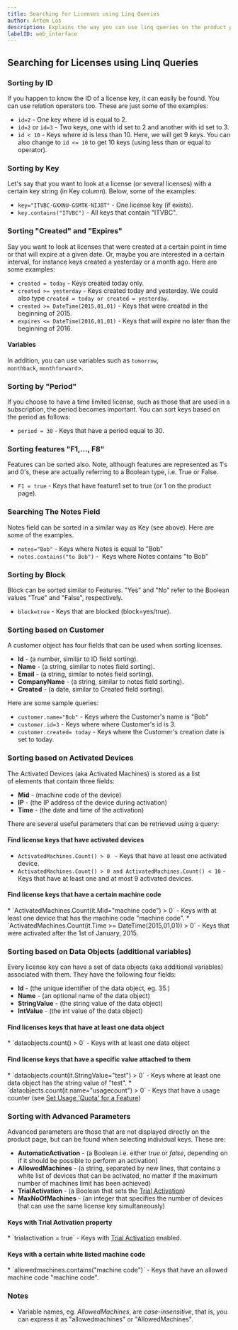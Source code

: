 ```yaml
---
title: Searching for Licenses using Linq Queries
author: Artem Los
description: Explains the way you can use linq queries on the product page to search for keys that satisfy certain properties.
labelID: web_interface
---
```


## Searching for Licenses using Linq Queries

### Sorting by ID

If you happen to know the ID of a license key, it can easily be found. You can use relation operators too. These are just some of the examples:

* `id=2` - One key where id is equal to 2.</li>
* `id=2` or `id=3` - Two keys, one with id set to 2 and another with id set to 3.
* `id < 10` - Keys where id is less than 10. Here, we will get 9 keys. You can also change to `id <= 10` to get 10 keys (using less than or equal to operator).


### Sorting by Key
Let's say that you want to look at a license (or several licenses) with a certain key string (in Key column). Below, some of the examples:
* `key="ITVBC-GXXNU-GSMTK-NIJBT"` - One license key (if exists).
* `key.contains("ITVBC")` - All keys that contain "ITVBC".


### Sorting "Created" and "Expires"

Say you want to look at licenses that were created at a certain point in time or that will expire at a given date. Or, maybe you are interested in a certain interval, for instance keys created a yesterday or a month ago. Here are some examples:

* `created = today` - Keys created today only.
* `created >= yesterday` - Keys created today and yesterday. We could also type `created = today or created = yesterday`.
* `created >= DateTime(2015,01,01)` - Keys that were created in the beginning of 2015.
* `expires <= DateTime(2016,01,01)` - Keys that will expire no later than the beginning of 2016.

#### Variables

In addition, you can use variables such as `tomorrow`, `monthback`, `monthforward`>.

### Sorting by "Period"
If you choose to have a time limited license, such as those that are used in a subscription, the period becomes important. You can sort keys based on the period as follows:
* `period = 30` - Keys that have a period equal to 30.

### Sorting features "F1,..., F8"
Features can be sorted also. Note, although features are represented as 1's and 0's, these are actually referring to a Boolean type, i.e. True or False.

* `F1 = true` - Keys that have feature1 set to true (or 1 on the product page).

### Searching The Notes Field
Notes field can be sorted in a similar way as Key (see above). Here are some of the examples.
* `notes="Bob"` - Keys where Notes is equal to "Bob"
* `notes.contains("to Bob")` -  Keys where Notes contains "to Bob"


### Sorting by Block
Block can be sorted similar to Features. "Yes" and "No" refer to the Boolean values "True" and "False", respectively.

* `block=true` - Keys that are blocked (block=yes/true).

### Sorting based on Customer
A customer object has four fields that can be used when sorting licenses.

* **Id** - (a number, similar to ID field sorting).
* **Name** - (a string, similar to notes field sorting).
* **Email** - (a string, similar to notes field sorting).
* **CompanyName** - (a string, similar to notes field sorting).
* **Created** - (a date, similar to Created field sorting).

Here are some sample queries:
* `customer.name="Bob"` - Keys where the Customer's name is "Bob"
* `customer.id=3` - Keys where where Customer's id is 3.
* `customer.created= today` - Keys where the Customer's creation date is set to today.


### Sorting based on Activated Devices
The Activated Devices (aka Activated Machines) is stored as a list of elements that contain three fields:
<ul>
	<li><strong>Mid</strong> - (machine code of the device)</li>
	<li><strong>IP</strong> - (the IP address of the device during activation)</li>
	<li><strong>Time</strong> - (the date and time of the activation)</li>
</ul>
There are several useful parameters that can be retrieved using a query:
<h4>Find license keys that have activated devices</h4>

* `ActivatedMachines.Count() > 0 ` - Keys that have at least one activated device.
* `ActivatedMachines.Count() > 0 and ActivatedMachines.Count() < 10` - Keys that have at least one and at most 9 activated devices.

<h4>Find license keys that have a certain machine code</h4>
* `ActivatedMachines.Count(it.Mid="machine code") > 0` - Keys with at least one device that has the machine code "machine code".
* `ActivatedMachines.Count(it.Time >= DateTime(2015,01,01)) > 0` - Keys that were activated after the 1st of January, 2015.

<h3>Sorting based on Data Objects (additional variables)</h3>
Every license key can have a set of data objects (aka additional variables) associated with them. They have the following four fields:
<ul>
	<li><strong>Id</strong> - (the unique identifier of the data object, eg. 35.)</li>
	<li><strong>Name</strong> - (an optional name of the data object)</li>
	<li><strong>StringValue</strong> - (the string value of the data object)</li>
	<li><strong>IntValue</strong> - (the int value of the data object)</li>
</ul>
<h4>Find licenses keys that have at least one data object</h4>
* `dataobjects.count() > 0` - Keys with at least one data object

<h4>Find license keys that have a specific value attached to them</h4>
* `dataobjects.count(it.StringValue="test") > 0` - Keys where at least one data object has the string value of "test".
* `dataobjects.count(it.name="usagecount") > 0` - Keys that have a usage counter (see <a href="/web-api/dotnet/v401#custom-variables-aka-data-objects">Set Usage 'Quota' for a Feature</a>)

<h3>Sorting with Advanced Parameters</h3>
Advanced parameters are those that are not displayed directly on the product page, but can be found when selecting individual keys. These are:
<ul>
	<li><strong>AutomaticActivation</strong> - (a Boolean i.e. either <em>true</em> or <em>false</em>, depending on if it should be possible to perform an activation)</li>
	<li><strong>AllowedMachines</strong> - (a string, separated by new lines, that contains a white list of devices that can be activated, no matter if the maximum number of machines limit has been achieved)</li>
	<li><strong>TrialActivation</strong> - (a Boolean that sets the <a href="https://support.serialkeymanager.com/kb/trial-activation">Trial Activation</a>)</li>
	<li><strong>MaxNoOfMachines</strong> - (an integer that specifies the number of devices that can use the same license key simultaneously)</li>
</ul>
<h4>Keys with Trial Activation property</h4>
* `trialactivation = true` - Keys with <a href="https://support.serialkeymanager.com/kb/trial-activation">Trial Activation</a> enabled.

<h4>Keys with a certain white listed machine code</h4>
*  `allowedmachines.contains("machine code")` - Keys that have an allowed machine code "machine code".

<h3>Notes</h3>
<ul>
	<li>Variable names, eg. <em>AllowedMachines</em>, are <em>case-insensitive</em>, that is, you can express it as "allowedmachines" or "AllowedMachines".</li>
</ul>